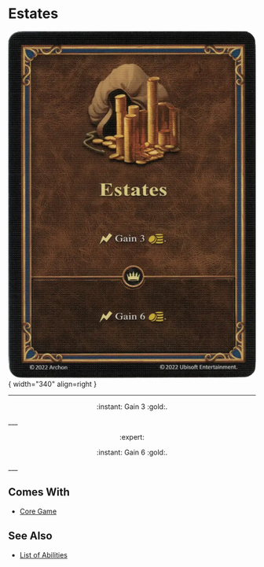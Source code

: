 # Estates

![Estates](../assets/abilities-estates.webp){ width="340" align=right }

___
<p style="text-align: center;" markdown>:instant: Gain 3 :gold:.</p>
___
<p style="text-align: center;" markdown> :expert: </p>

<p style="text-align: center;" markdown>:instant: Gain 6 :gold:.</p>
___


## Comes With

- [Core Game](../content.md)


## See Also

- [List of Abilities](../abilities.md)
